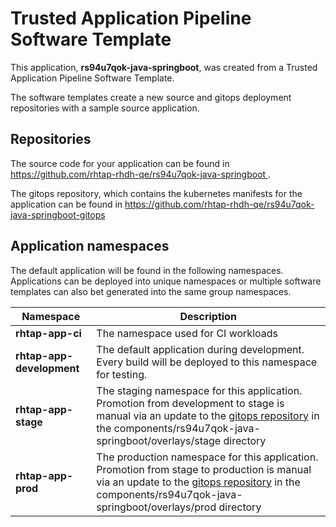 # Trusted Application Pipeline Software Template

This application, **rs94u7qok-java-springboot**, was created from a Trusted Application Pipeline Software Template.

The software templates create a new source and gitops deployment repositories with a sample source application. 

## Repositories

The source code for your application can be found in [https://github.com/rhtap-rhdh-qe/rs94u7qok-java-springboot ](https://github.com/rhtap-rhdh-qe/rs94u7qok-java-springboot ).
 
The gitops repository, which contains the kubernetes manifests for the application can be found in 
[https://github.com/rhtap-rhdh-qe/rs94u7qok-java-springboot-gitops ](https://github.com/rhtap-rhdh-qe/rs94u7qok-java-springboot-gitops ) 

## Application namespaces 

The default application will be found in the following namespaces. Applications can be deployed into unique namespaces or multiple software templates can also bet generated into the same group namespaces.  

|  Namespace   |  Description   |  
| -------- | -------- |
| **rhtap-app-ci** | The namespace used for CI workloads |
| **rhtap-app-development** | The default application during development. Every build will be deployed to this namespace for testing. |
| **rhtap-app-stage** | The staging namespace for this application. Promotion from development to stage is manual via an update to the [gitops repository](https://github.com/rhtap-rhdh-qe/rs94u7qok-java-springboot-gitops ) in the components/rs94u7qok-java-springboot/overlays/stage directory |
| **rhtap-app-prod** | The production namespace for this application. Promotion from stage to production is manual via an update to the [gitops repository](https://github.com/rhtap-rhdh-qe/rs94u7qok-java-springboot-gitops ) in the components/rs94u7qok-java-springboot/overlays/prod directory |